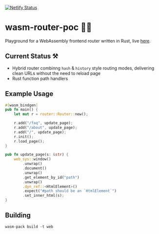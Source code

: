 [![Netlify Status](https://api.netlify.com/api/v1/badges/4b512164-5c8f-4739-8dc6-6a4e4deb0395/deploy-status)](https://app.netlify.com/sites/wasm-router-poc/deploys)
# wasm-router-poc 🦀🚀

Playground for a WebAssembly frontend router written in Rust, live [here](https://wasm-router.netlify.app/).

## Current Status ⚒

- Hybrid router combinng `hash` & `history` style routing modes, delivering clean URLs without the need to reload page
- Rust function path handlers

## Example Usage
```rust
#[wasm_bindgen]
pub fn main() {
    let mut r = router::Router::new();

    r.add("/faq", update_page);
    r.add("/about", update_page);
    r.add("/", update_page);
    r.init();
    r.load_page();
}

pub fn update_page(s: &str) {
    web_sys::window()
        .unwrap()
        .document()
        .unwrap()
        .get_element_by_id("path")
        .unwrap()
        .dyn_ref::<HtmlElement>()
        .expect("#path should be an `HtmlElement`")
        .set_inner_html(s);
}

```

## Building
```
wasm-pack build -t web
```
